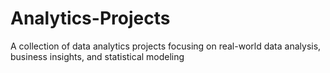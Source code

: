 # Analytics-Projects
A collection of data analytics projects focusing on real-world data analysis, business insights, and statistical modeling
